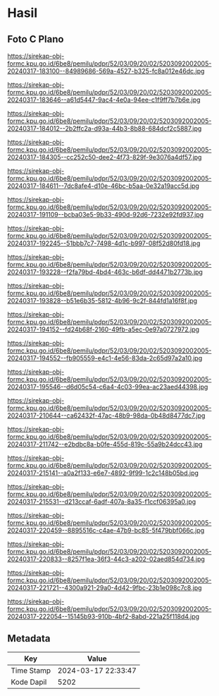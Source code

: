 # Hasil

## Foto C Plano

https://sirekap-obj-formc.kpu.go.id/6be8/pemilu/pdpr/52/03/09/20/02/5203092002005-20240317-183100--84989686-569a-4527-b325-fc8a012e46dc.jpg

https://sirekap-obj-formc.kpu.go.id/6be8/pemilu/pdpr/52/03/09/20/02/5203092002005-20240317-183646--a61d5447-9ac4-4e0a-94ee-c1f9ff7b7b6e.jpg

https://sirekap-obj-formc.kpu.go.id/6be8/pemilu/pdpr/52/03/09/20/02/5203092002005-20240317-184012--2b2ffc2a-d93a-44b3-8b88-684dcf2c5887.jpg

https://sirekap-obj-formc.kpu.go.id/6be8/pemilu/pdpr/52/03/09/20/02/5203092002005-20240317-184305--cc252c50-dee2-4f73-829f-9e3076a4df57.jpg

https://sirekap-obj-formc.kpu.go.id/6be8/pemilu/pdpr/52/03/09/20/02/5203092002005-20240317-184611--7dc8afe4-d10e-46bc-b5aa-0e32a19acc5d.jpg

https://sirekap-obj-formc.kpu.go.id/6be8/pemilu/pdpr/52/03/09/20/02/5203092002005-20240317-191109--bcba03e5-9b33-490d-92d6-7232e92fd937.jpg

https://sirekap-obj-formc.kpu.go.id/6be8/pemilu/pdpr/52/03/09/20/02/5203092002005-20240317-192245--51bbb7c7-7498-4d1c-b997-08f52d80fd18.jpg

https://sirekap-obj-formc.kpu.go.id/6be8/pemilu/pdpr/52/03/09/20/02/5203092002005-20240317-193228--f2fa79bd-4bd4-463c-b6df-dd4471b2773b.jpg

https://sirekap-obj-formc.kpu.go.id/6be8/pemilu/pdpr/52/03/09/20/02/5203092002005-20240317-193828--b51e6b35-5812-4b96-9c2f-844fd1a16f8f.jpg

https://sirekap-obj-formc.kpu.go.id/6be8/pemilu/pdpr/52/03/09/20/02/5203092002005-20240317-194152--fd24b68f-2160-49fb-a5ec-0e97a0727972.jpg

https://sirekap-obj-formc.kpu.go.id/6be8/pemilu/pdpr/52/03/09/20/02/5203092002005-20240317-194552--fb905559-e4c1-4e56-83da-2c65d97a2a10.jpg

https://sirekap-obj-formc.kpu.go.id/6be8/pemilu/pdpr/52/03/09/20/02/5203092002005-20240317-195546--d6d05c54-c6a4-4c03-99ea-ac23aed44398.jpg

https://sirekap-obj-formc.kpu.go.id/6be8/pemilu/pdpr/52/03/09/20/02/5203092002005-20240317-210644--ca62432f-47ac-48b9-98da-0b48d8477dc7.jpg

https://sirekap-obj-formc.kpu.go.id/6be8/pemilu/pdpr/52/03/09/20/02/5203092002005-20240317-211742--e2bdbc8a-b0fe-455d-819c-55a9b24dcc43.jpg

https://sirekap-obj-formc.kpu.go.id/6be8/pemilu/pdpr/52/03/09/20/02/5203092002005-20240317-215141--a0a2f133-e6e7-4892-9f99-1c2c148b05bd.jpg

https://sirekap-obj-formc.kpu.go.id/6be8/pemilu/pdpr/52/03/09/20/02/5203092002005-20240317-215531--d213ccaf-6adf-407a-8a35-f1ccf06395a0.jpg

https://sirekap-obj-formc.kpu.go.id/6be8/pemilu/pdpr/52/03/09/20/02/5203092002005-20240317-220459--8895516c-c4ae-47b9-bc85-5f479bbf066c.jpg

https://sirekap-obj-formc.kpu.go.id/6be8/pemilu/pdpr/52/03/09/20/02/5203092002005-20240317-220833--8257f1ea-36f3-44c3-a202-02aed854d734.jpg

https://sirekap-obj-formc.kpu.go.id/6be8/pemilu/pdpr/52/03/09/20/02/5203092002005-20240317-221721--4300a921-29a0-4d42-9fbc-23b1e098c7c8.jpg

https://sirekap-obj-formc.kpu.go.id/6be8/pemilu/pdpr/52/03/09/20/02/5203092002005-20240317-222054--15145b93-910b-4bf2-8abd-221a25f118d4.jpg


## Metadata

| Key        | Value               |
| ---------- | ------------------- |
| Time Stamp | 2024-03-17 22:33:47 |
| Kode Dapil | 5202                |



